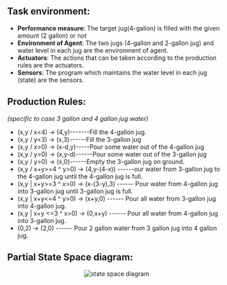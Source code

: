 ## Task environment:
- **Performance measure**: The target jug(4-gallon) is filled with the given amount (2 gallon) or not
- **Environment of Agent**: The two jugs (4-gallon and 2-gallon jug) and water level in each jug are the environment of agent.
- **Actuators**: The actions that can be taken according to the production rules are the actuators.
- **Sensors**: The program which maintains the water level in each jug (state) are the sensors.


## Production Rules: 
*(specific to case 3 gallon and 4 gallon jug water)*
- (x,y / x<4) -> (4,y)-------Fill the 4-gallon jug.
- (x,y / y<3) -> (x,3)------Fill the 3-gallon jug
- (x,y / x>0) -> (x-d,y)-----Pour some water out of the 4-gallon jug 
- (x,y / y>0) -> (x,y-d)------Pour some water out of the 3-gallon jug 
- (x,y / y>0) -> (x,0)------Empty the 3-gallon jug on ground. 
- (x,y / x+y>=4 ^ y>0) -> (4,y-(4-x)) ------our water from 3-gallon jug to the 4-gallon jug until the 4-gallon jug is full. 
- (x,y | x+y>=3 ^ x>0) -> (x-(3-y),3) ------ Pour water from 4-gallon jug into 3-gallon jug until 3-gallon jug is full.
- (x,y | x+y<=4 ^ y>0) -> (x+y,0) ------ Pour all water from 3-gallon jug into 4-gallon jug.
- (x,y | x+y <=3 ^ x>0) -> (0,x+y) ------ Pour all water from 4-gallon jug into 3-gallon jug.
- (0,2) -> (2,0) ------ Pour 2 gallon water from 3 gallon jug into 4 gallon jug.


## Partial State Space diagram:
<p align = "center">
<img src = "http://2.bp.blogspot.com/-gGmilFsnk2I/U8UGdIbLKjI/AAAAAAAAAfA/Pw3MuLbDA9E/s1600/1.png" alt = "state space diagram")
</p>
